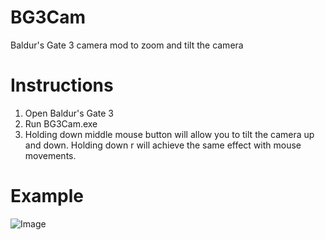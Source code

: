 # BG3Cam
 Baldur's Gate 3 camera mod to zoom and tilt the camera
# Instructions
1. Open Baldur's Gate 3
2. Run BG3Cam.exe
3. Holding down middle mouse button will allow you to tilt the camera up and down. Holding down r will achieve the same effect with mouse movements.
# Example
![Image](https://steamuserimages-a.akamaihd.net/ugc/2035116610480718808/35AA388441C562EBAA585AE36032578F0A298FA6/)

